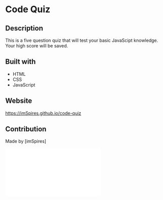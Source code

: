 # Code Quiz

## Description
This is a five question quiz that will test your basic JavaScipt knowledge. Your high score will be saved.

## Built with
* HTML
* CSS
* JavaScript

## Website
https://imSpires.github.io/code-quiz

## Contribution
Made by [imSpires]

![Sreenshot](assets/screenshot.pdf?raw=true)
